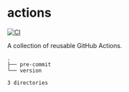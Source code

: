 # actions

[![CI](https://github.com/markushinz/actions/actions/workflows/ci.yaml/badge.svg)](https://github.com/markushinz/actions/actions/workflows/ci.yaml)

A collection of reusable GitHub Actions.

```
.
├── pre-commit
└── version

3 directories
```
